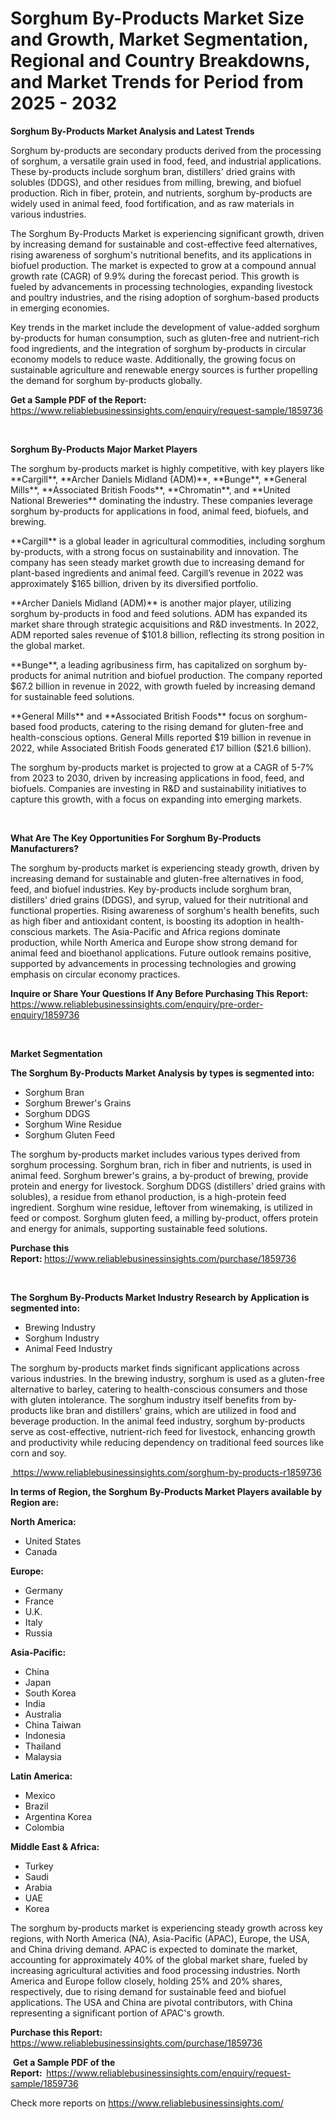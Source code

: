 <p><h1>Sorghum By-Products Market Size and Growth, Market Segmentation, Regional and Country Breakdowns, and Market Trends for Period from 2025 -  2032</h1></p><p><strong>Sorghum By-Products Market Analysis and Latest Trends</strong></p>
<p><p>Sorghum by-products are secondary products derived from the processing of sorghum, a versatile grain used in food, feed, and industrial applications. These by-products include sorghum bran, distillers' dried grains with solubles (DDGS), and other residues from milling, brewing, and biofuel production. Rich in fiber, protein, and nutrients, sorghum by-products are widely used in animal feed, food fortification, and as raw materials in various industries.</p><p>The Sorghum By-Products Market is experiencing significant growth, driven by increasing demand for sustainable and cost-effective feed alternatives, rising awareness of sorghum's nutritional benefits, and its applications in biofuel production. The market is expected to grow at a compound annual growth rate (CAGR) of 9.9% during the forecast period. This growth is fueled by advancements in processing technologies, expanding livestock and poultry industries, and the rising adoption of sorghum-based products in emerging economies.</p><p>Key trends in the market include the development of value-added sorghum by-products for human consumption, such as gluten-free and nutrient-rich food ingredients, and the integration of sorghum by-products in circular economy models to reduce waste. Additionally, the growing focus on sustainable agriculture and renewable energy sources is further propelling the demand for sorghum by-products globally.</p></p>
<p><strong>Get a Sample PDF of the Report:&nbsp;</strong> <a href="https://www.reliablebusinessinsights.com/enquiry/request-sample/1859736?utm_campaign=1847&utm_medium=2&utm_source=Github&utm_content=ia&utm_term=21012025&utm_id=sorghum-by-products">https://www.reliablebusinessinsights.com/enquiry/request-sample/1859736</a></p>
<p>&nbsp;</p>
<p><strong>Sorghum By-Products Major Market Players</strong></p>
<p><p>The sorghum by-products market is highly competitive, with key players like **Cargill**, **Archer Daniels Midland (ADM)**, **Bunge**, **General Mills**, **Associated British Foods**, **Chromatin**, and **United National Breweries** dominating the industry. These companies leverage sorghum by-products for applications in food, animal feed, biofuels, and brewing.</p><p>**Cargill** is a global leader in agricultural commodities, including sorghum by-products, with a strong focus on sustainability and innovation. The company has seen steady market growth due to increasing demand for plant-based ingredients and animal feed. Cargill’s revenue in 2022 was approximately $165 billion, driven by its diversified portfolio.</p><p>**Archer Daniels Midland (ADM)** is another major player, utilizing sorghum by-products in food and feed solutions. ADM has expanded its market share through strategic acquisitions and R&D investments. In 2022, ADM reported sales revenue of $101.8 billion, reflecting its strong position in the global market.</p><p>**Bunge**, a leading agribusiness firm, has capitalized on sorghum by-products for animal nutrition and biofuel production. The company reported $67.2 billion in revenue in 2022, with growth fueled by increasing demand for sustainable feed solutions.</p><p>**General Mills** and **Associated British Foods** focus on sorghum-based food products, catering to the rising demand for gluten-free and health-conscious options. General Mills reported $19 billion in revenue in 2022, while Associated British Foods generated £17 billion ($21.6 billion).</p><p>The sorghum by-products market is projected to grow at a CAGR of 5-7% from 2023 to 2030, driven by increasing applications in food, feed, and biofuels. Companies are investing in R&D and sustainability initiatives to capture this growth, with a focus on expanding into emerging markets.</p></p>
<p>&nbsp;</p>
<p><strong>What Are The Key Opportunities For Sorghum By-Products Manufacturers?</strong></p>
<p><p>The sorghum by-products market is experiencing steady growth, driven by increasing demand for sustainable and gluten-free alternatives in food, feed, and biofuel industries. Key by-products include sorghum bran, distillers' dried grains (DDGS), and syrup, valued for their nutritional and functional properties. Rising awareness of sorghum's health benefits, such as high fiber and antioxidant content, is boosting its adoption in health-conscious markets. The Asia-Pacific and Africa regions dominate production, while North America and Europe show strong demand for animal feed and bioethanol applications. Future outlook remains positive, supported by advancements in processing technologies and growing emphasis on circular economy practices.</p></p>
<p><strong>Inquire or Share Your Questions If Any Before Purchasing This Report:</strong> <a href="https://www.reliablebusinessinsights.com/enquiry/pre-order-enquiry/1859736?utm_campaign=1847&utm_medium=2&utm_source=Github&utm_content=ia&utm_term=21012025&utm_id=sorghum-by-products">https://www.reliablebusinessinsights.com/enquiry/pre-order-enquiry/1859736</a></p>
<p>&nbsp;</p>
<p><strong>Market Segmentation</strong></p>
<p><strong>The Sorghum By-Products Market Analysis by types is segmented into:</strong></p>
<p><ul><li>Sorghum Bran</li><li>Sorghum Brewer's Grains</li><li>Sorghum DDGS</li><li>Sorghum Wine Residue</li><li>Sorghum Gluten Feed</li></ul></p>
<p><p>The sorghum by-products market includes various types derived from sorghum processing. Sorghum bran, rich in fiber and nutrients, is used in animal feed. Sorghum brewer's grains, a by-product of brewing, provide protein and energy for livestock. Sorghum DDGS (distillers' dried grains with solubles), a residue from ethanol production, is a high-protein feed ingredient. Sorghum wine residue, leftover from winemaking, is utilized in feed or compost. Sorghum gluten feed, a milling by-product, offers protein and energy for animals, supporting sustainable feed solutions.</p></p>
<p><strong>Purchase this Report:&nbsp;</strong><a href="https://www.reliablebusinessinsights.com/purchase/1859736?utm_campaign=1847&utm_medium=2&utm_source=Github&utm_content=ia&utm_term=21012025&utm_id=sorghum-by-products">https://www.reliablebusinessinsights.com/purchase/1859736</a></p>
<p>&nbsp;</p>
<p><strong>The Sorghum By-Products Market Industry Research by Application is segmented into:</strong></p>
<p><ul><li>Brewing Industry</li><li>Sorghum Industry</li><li>Animal Feed Industry</li></ul></p>
<p><p>The sorghum by-products market finds significant applications across various industries. In the brewing industry, sorghum is used as a gluten-free alternative to barley, catering to health-conscious consumers and those with gluten intolerance. The sorghum industry itself benefits from by-products like bran and distillers' grains, which are utilized in food and beverage production. In the animal feed industry, sorghum by-products serve as cost-effective, nutrient-rich feed for livestock, enhancing growth and productivity while reducing dependency on traditional feed sources like corn and soy.</p></p>
<p><a href="https://www.reliablebusinessinsights.com/sorghum-by-products-r1859736?utm_campaign=1847&utm_medium=2&utm_source=Github&utm_content=ia&utm_term=21012025&utm_id=sorghum-by-products">&nbsp;https://www.reliablebusinessinsights.com/sorghum-by-products-r1859736</a></p>
<p><strong>In terms of Region, the Sorghum By-Products Market Players available by Region are:</strong></p>
<p>
    <p> <strong> North America: </strong>
        <ul>
            <li>United States</li>
            <li>Canada</li>
        </ul>
        </p> 
    <p> <strong> Europe: </strong>
        <ul>
            <li>Germany</li>
            <li>France</li>
            <li>U.K.</li>
            <li>Italy</li>
            <li>Russia</li>
        </ul>
        </p> 
    <p> <strong> Asia-Pacific: </strong>
        <ul>
            <li>China</li>
            <li>Japan</li>
            <li>South Korea</li>
            <li>India</li>
            <li>Australia</li>
            <li>China Taiwan</li>
            <li>Indonesia</li>
            <li>Thailand</li>
            <li>Malaysia</li>
        </ul>
        </p> 
    <p> <strong> Latin America: </strong>
        <ul>
            <li>Mexico</li>
            <li>Brazil</li>
            <li>Argentina Korea</li>
            <li>Colombia</li>
        </ul>
        </p> 
    <p> <strong> Middle East & Africa: </strong>
        <ul>
            <li>Turkey</li>
            <li>Saudi</li>
            <li>Arabia</li>
            <li>UAE</li>
            <li>Korea</li>
        </ul>
    </p>
    </p>
<p><p>The sorghum by-products market is experiencing steady growth across key regions, with North America (NA), Asia-Pacific (APAC), Europe, the USA, and China driving demand. APAC is expected to dominate the market, accounting for approximately 40% of the global market share, fueled by increasing agricultural activities and food processing industries. North America and Europe follow closely, holding 25% and 20% shares, respectively, due to rising demand for sustainable feed and biofuel applications. The USA and China are pivotal contributors, with China representing a significant portion of APAC's growth.</p></p>
<p><strong>Purchase this Report: </strong><a href="https://www.reliablebusinessinsights.com/purchase/1859736?utm_campaign=1847&utm_medium=2&utm_source=Github&utm_content=ia&utm_term=21012025&utm_id=sorghum-by-products">https://www.reliablebusinessinsights.com/purchase/1859736</a></p>
<p>&nbsp;<strong>Get a Sample PDF of the Report:&nbsp;&nbsp;</strong><a href="https://www.reliablebusinessinsights.com/enquiry/request-sample/1859736?utm_campaign=1847&utm_medium=2&utm_source=Github&utm_content=ia&utm_term=21012025&utm_id=sorghum-by-products">https://www.reliablebusinessinsights.com/enquiry/request-sample/1859736</a></p>
<p><strong></strong></p>
<p>Check more reports on <a href="https://www.reliablebusinessinsights.com/?utm_campaign=1847&utm_medium=2&utm_source=Github&utm_content=ia&utm_term=21012025&utm_id=sorghum-by-products">https://www.reliablebusinessinsights.com/</a></p>